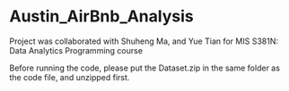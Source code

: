 # Austin_AirBnb_Analysis
Project was collaborated with Shuheng Ma, and Yue Tian for MIS S381N: Data Analytics Programming course

Before running the code, please put the Dataset.zip in the same folder as the code file, and unzipped first.
